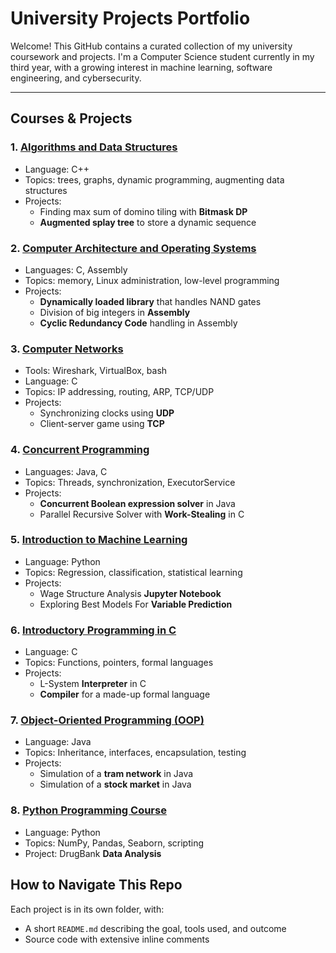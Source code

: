 # University Projects Portfolio

Welcome! This GitHub contains a curated collection of my university coursework and projects. I'm a Computer Science student currently in my third year, with a growing interest in machine learning, software engineering, and cybersecurity.

---

## Courses & Projects

### 1. [Algorithms and Data Structures](Algorithms_and_data_structures/README.md)
- Language: C++
- Topics: trees, graphs, dynamic programming, augmenting data structures
- Projects:
  - Finding max sum of domino tiling with **Bitmask DP**
  - **Augmented splay tree** to store a dynamic sequence

### 2. [Computer Architecture and Operating Systems](Computer_architecture_and_operating_systems/README.md)
- Languages: C, Assembly
- Topics: memory, Linux administration, low-level programming 
- Projects:
  - **Dynamically loaded library** that handles NAND gates
  - Division of big integers in **Assembly**
  - **Cyclic Redundancy Code** handling in Assembly

### 3. [Computer Networks](Computer_networks/README.md)
- Tools: Wireshark, VirtualBox, bash
- Language: C
- Topics: IP addressing, routing, ARP, TCP/UDP
- Projects:
  - Synchronizing clocks using **UDP**
  - Client-server game using **TCP**

### 4. [Concurrent Programming](Concurrent_programming/README.md)
- Languages: Java, C
- Topics: Threads, synchronization, ExecutorService
- Projects:
  - **Concurrent Boolean expression solver** in Java
  - Parallel Recursive Solver with **Work-Stealing** in C

### 5. [Introduction to Machine Learning](Introduction_to_machine_learning/README.md)
- Language: Python
- Topics: Regression, classification, statistical learning
- Projects:
  - Wage Structure Analysis **Jupyter Notebook**
  - Exploring Best Models For **Variable Prediction**

### 6. [Introductory Programming in C](Introductory_programming/README.md)
- Language: C
- Topics: Functions, pointers, formal languages
- Projects:
  - L-System **Interpreter** in C
  - **Compiler** for a made-up formal language

### 7. [Object-Oriented Programming (OOP)](Object-oriented_programming/README.md)
- Language: Java
- Topics: Inheritance, interfaces, encapsulation, testing
- Projects:
  - Simulation of a **tram network** in Java
  - Simulation of a **stock market** in Java

### 8. [Python Programming Course](Python_programming_course/README.md)
- Language: Python
- Topics: NumPy, Pandas, Seaborn, scripting
- Project: DrugBank **Data Analysis**

## How to Navigate This Repo

Each project is in its own folder, with:
- A short `README.md` describing the goal, tools used, and outcome
- Source code with extensive inline comments

